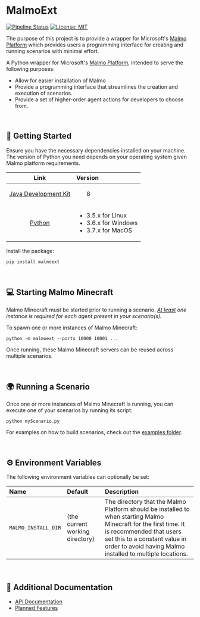# MalmoExt

[![Pipeline Status](https://github.com/NateRex/malmoext/actions/workflows/pipeline.yml/badge.svg?branch=master)](https://github.com/NateRex/malmoext/actions/workflows/pipeline.yml)
[![License: MIT](https://img.shields.io/badge/License-MIT-green.svg)](https://opensource.org/licenses/MIT)

The purpose of this project is to provide a wrapper for Microsoft's [Malmo Platform](https://github.com/microsoft/malmo/tree/master) which provides users a programming interface for creating and running scenarios with minimal effort.

A Python wrapper for Microsoft's [Malmo Platform](https://github.com/microsoft/malmo/tree/master), intended to serve the following purposes:

- Allow for easier installation of Malmo
- Provide a programming interface that streamlines the creation and execution of scenarios.
- Provide a set of higher-order agent actions for developers to choose from.


<br>

## 🔌 Getting Started

Ensure you have the necessary dependencies installed on your machine. The version of Python you need depends on your operating system given Malmo platform requirements.

|Link|Version|
|:---:|:---|
|[Java Development Kit](https://openjdk.org/projects/jdk8/)|<ul>8</ul>|
|[Python](https://www.python.org/downloads/)|<ul><li>3.5.x for Linux</li><li>3.6.x for Windows</li><li>3.7.x for MacOS</li></ul> |

Install the package:

```
pip install malmoext
```

<br>

## 💻 Starting Malmo Minecraft

Malmo Minecraft must be started prior to running a scenario. *<ins>At least</ins> one instance is required for each agent present in your scenario(s).*

To spawn one or more instances of Malmo Minecraft:

```
python -m malmoext --ports 10000 10001 ...
```

Once running, these Malmo Minecraft servers can be reused across multiple scenarios.

<br>

## 🌍 Running a Scenario

Once one or more instances of Malmo Minecraft is running, you can execute one of your scenarios by running its script:

```
python myScenario.py
```

For examples on how to build scenarios, check out the [examples folder](examples).

<br>

## ⚙️ Environment Variables

The following environment variables can optionally be set:

|Name|Default|Description|
|:---|:---|:---|
|`MALMO_INSTALL_DIR`|(the current working directory)|The directory that the Malmo Platform should be installed to when starting Malmo Minecraft for the first time. It is recommended that users set this to a constant value in order to avoid having Malmo installed to multiple locations.|

<br>

## 📃 Additional Documentation

- [API Documentation](./)
- [Planned Features](./FEATURES.md)